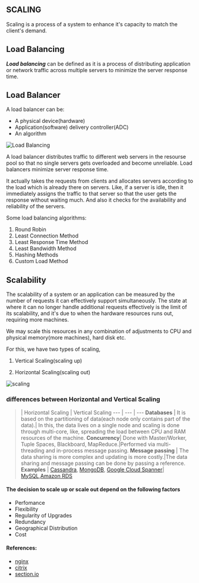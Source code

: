## **SCALING**

Scaling is a process of a system to enhance it's capacity to match the client's demand.

## **Load Balancing**

__*Load balancing*__ can be defined as it is a process of distributing application or network traffic across multiple servers to minimize the server response time.

## **Load Balancer**

A load balancer can be:

* A physical device(hardware)
* Application(software) delivery controller(ADC)
* An algorithm

![Load Balancing](https://www.nginx.com/wp-content/uploads/2014/07/what-is-load-balancing-diagram-NGINX-1024x518.png)

A load balancer distributes traffic to different web servers in the resourse pool so that no single servers gets overloaded and become unreliable. Load balancers minimize server response time.

It actually takes the requests from clients and allocates servers according to the load which is already there on servers. Like, if a server is idle, then it immediately assigns the traffic to that server so that the user gets the response without waiting much. And also it checks for the availability and reliability of the servers.

Some load balancing algorithms:

1. Round Robin
1. Least Connection Method
1. Least Response Time Method
1. Least Bandwidth Method
1. Hashing Methods
1. Custom Load Method

## **Scalability**
The scalability of a system or an application can be measured by the number of requests it can effectively support simultaneously. The state at where it can no longer handle additional requests effectively is the limit of its scalability, and it's due to when the hardware resources runs out, requiring more machines.

We may scale this resources in any combination of adjustments to CPU and physical memory(more machines), hard disk etc.

For this, we have two types of scaling,

1. Vertical Scaling(scaling up)

1. Horizontal Scaling(scaling out)

![scaling](https://www.section.io/assets/images/blog/featured-images/horizontal-vs-vertical-scaling-diagram.png)

### **differences between Horizontal and Vertical Scaling**

>  | Horizontal Scaling | Vertical Scaling
 --- | --- | ---
**Databases** | It is based on the partitioning of data(each node only contains part of the data).| In this, the data lives on a single node and scaling is done through multi-core, like, spreading the load between CPU and RAM resources of the machine.
**Concurrency**| Done with Master/Worker, Tuple Spaces, Blackboard, MapReduce.|Performed via multi-threading and in-process message passing.
**Message passing** | The data sharing is more complex and updating is more costly.|The data sharing and message passing can be done by passing a reference.
**Examples** | [Cassandra](https://cassandra.apache.org/_/index.html), [MongoDB](https://www.mongodb.com/), [Google Cloud Spanner](https://cloud.google.com/spanner)| [MySQL](https://www.mysql.com/),[Amazon RDS](https://aws.amazon.com/rds/)

#### **The decision to scale up or scale out depend on the following factors**
* Perfomance
* Flexibility
* Regularity of Upgrades
* Redundancy
* Geographical Distribution
* Cost




#### References:
* [nginx](https://www.nginx.com/resources/glossary/load-balancing/)
* [citrix](https://www.citrix.com/en-in/solutions/application-delivery-controller/load-balancing/what-is-load-balancing.html)
* [section.io](https://www.section.io/blog/scaling-horizontally-vs-vertically/)










